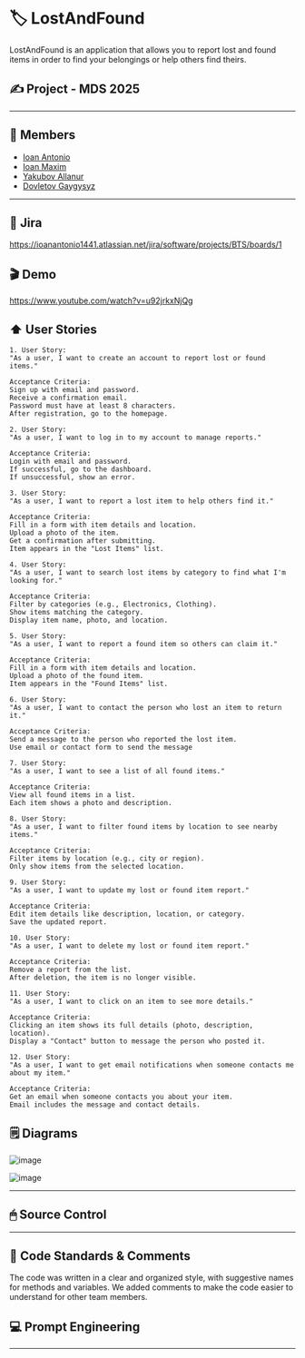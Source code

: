 # 🏷️ LostAndFound  

LostAndFound is an application that allows you to report lost and found items in order to find your belongings or help others find theirs.  

## ✍️ Project - MDS 2025

---

## 🪪 Members 

- [Ioan Antonio](https://github.com/ioanantonio2003)  
- [Ioan Maxim](https://github.com/IoanMaxim2003)  
- [Yakubov Allanur](https://github.com/Allanur1906)  
- [Dovletov Gaygysyz](https://github.com/Gaygysyz27)  

---

## 🔗 Jira  
https://ioanantonio1441.atlassian.net/jira/software/projects/BTS/boards/1  

## 🎬 Demo
https://www.youtube.com/watch?v=u92jrkxNjQg

## ⬆️ User Stories

```
1. User Story:
"As a user, I want to create an account to report lost or found items."

Acceptance Criteria:
Sign up with email and password.
Receive a confirmation email.
Password must have at least 8 characters.
After registration, go to the homepage.

2. User Story:
"As a user, I want to log in to my account to manage reports."

Acceptance Criteria:
Login with email and password.
If successful, go to the dashboard.
If unsuccessful, show an error.

3. User Story:
"As a user, I want to report a lost item to help others find it."

Acceptance Criteria:
Fill in a form with item details and location.
Upload a photo of the item.
Get a confirmation after submitting.
Item appears in the "Lost Items" list.

4. User Story:
"As a user, I want to search lost items by category to find what I'm looking for."

Acceptance Criteria:
Filter by categories (e.g., Electronics, Clothing).
Show items matching the category.
Display item name, photo, and location.

5. User Story:
"As a user, I want to report a found item so others can claim it."

Acceptance Criteria:
Fill in a form with item details and location.
Upload a photo of the found item.
Item appears in the "Found Items" list.

6. User Story:
"As a user, I want to contact the person who lost an item to return it."

Acceptance Criteria:
Send a message to the person who reported the lost item.
Use email or contact form to send the message

7. User Story:
"As a user, I want to see a list of all found items."

Acceptance Criteria:
View all found items in a list.
Each item shows a photo and description.

8. User Story:
"As a user, I want to filter found items by location to see nearby items."

Acceptance Criteria:
Filter items by location (e.g., city or region).
Only show items from the selected location.

9. User Story:
"As a user, I want to update my lost or found item report."

Acceptance Criteria:
Edit item details like description, location, or category.
Save the updated report.

10. User Story:
"As a user, I want to delete my lost or found item report."

Acceptance Criteria:
Remove a report from the list.
After deletion, the item is no longer visible.

11. User Story:
"As a user, I want to click on an item to see more details."

Acceptance Criteria:
Clicking an item shows its full details (photo, description, location).
Display a "Contact" button to message the person who posted it.

12. User Story:
"As a user, I want to get email notifications when someone contacts me about my item."

Acceptance Criteria:
Get an email when someone contacts you about your item.
Email includes the message and contact details.
```

## 🗒 Diagrams

![image](https://github.com/user-attachments/assets/1632dbb9-cca1-42f7-acfd-fb3ac82f301b)


![image](https://github.com/user-attachments/assets/294e1797-99de-4e84-9edf-441ff349196e)


---

## 🖱 Source Control

---

## 💬 Code Standards & Comments

The code was written in a clear and organized style, with suggestive names for methods and variables. We added comments to make the code easier to understand for other team members.

## 💻 Prompt Engineering



---






